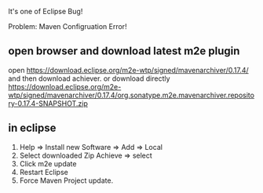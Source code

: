 It's one of Eclipse Bug!

Problem: Maven Configruation Error!

## open browser and download latest m2e plugin
open https://download.eclipse.org/m2e-wtp/signed/mavenarchiver/0.17.4/ and then download achiever.
or 
download directly https://download.eclipse.org/m2e-wtp/signed/mavenarchiver/0.17.4/org.sonatype.m2e.mavenarchiver.repository-0.17.4-SNAPSHOT.zip

## in eclipse 
1. Help => Install new Software => Add => Local
2. Select downloaded Zip Achieve => select
3. Click m2e update 
4. Restart Eclipse 
5. Force Maven Project update. 


